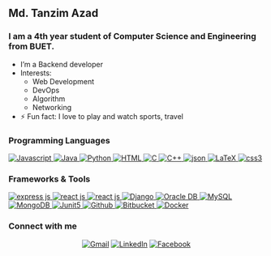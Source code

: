 <!-- ### Hi there 👋 -->

<!--
**TanzimAzadNishan/TanzimAzadNishan** is a ✨ _special_ ✨ repository because its `README.md` (this file) appears on your GitHub profile.-->
## Md. Tanzim Azad

### I am a 4th year student of Computer Science and Engineering from BUET.

- I’m a Backend developer
- Interests:
  - Web Development
  - DevOps
  - Algorithm
  - Networking
- ⚡ Fun fact: I love to play and watch sports, travel
<!-- - 📫 How to reach me: nishan.tan.2015@gmail.com -->



### **Programming Languages**
<a href="https://developer.mozilla.org/en-US/docs/Web/JavaScript" target="_blank"> 
<img alt="Javascript" src="https://img.shields.io/badge/JavaScript-323330?style=for-the-badge&logo=javascript&logoColor=F7DF1E">
</a>

<a href="https://www.java.com" target="_blank"> 
    <img alt="Java" src="https://img.shields.io/badge/Java-ED8B00?style=for-the-badge&logo=java&logoColor=white">
</a>

<a href="https://www.python.org" target="_blank">
  <img alt="Python" src="https://img.shields.io/badge/Python-3776AB?style=for-the-badge&logo=python&logoColor=white">
</a>

<a href="#" target="_blank"> 
    <img alt="HTML" src="https://img.shields.io/badge/HTML5-E34F26?style=for-the-badge&logo=html5&logoColor=white">
</a>

<a href="#" target="_blank"> 
    <img alt="C" src="https://img.shields.io/badge/C-00599C?style=for-the-badge&logo=c&logoColor=white">
</a>

<a href="#" target="_blank"> 
    <img alt="C++" src="https://img.shields.io/badge/C%2B%2B-00599C?style=for-the-badge&logo=c%2B%2B&logoColor=white">
</a>

<a href="https://www.json.org/json-en.html" target="_blank"> 
<img alt="json" src="https://img.shields.io/badge/json-5E5C5C?style=for-the-badge&logo=json&logoColor=white">
</a>

<a href="https://www.latex-project.org/" target="_blank"> 
<img alt="LaTeX" src="https://img.shields.io/badge/LaTeX-47A141?style=for-the-badge&logo=LaTeX&logoColor=white">
</a>

<a href="#" target="_blank"> 
<img alt="css3" src="https://img.shields.io/badge/CSS3-1572B6?style=for-the-badge&logo=css3&logoColor=white">
</a>


### **Frameworks & Tools**
<a href="https://expressjs.com/" target="_blank"> 
<img alt="express js" src="https://img.shields.io/badge/Express.js-000000?style=for-the-badge&logo=express&logoColor=white">
</a>

<a href="https://reactjs.org/" target="_blank"> 
<img alt="react js" src="https://img.shields.io/badge/React-20232A?style=for-the-badge&logo=react&logoColor=61DAFB">
</a>

<a href="https://getbootstrap.com/" target="_blank"> 
<img alt="react js" src="https://img.shields.io/badge/Bootstrap-563D7C?style=for-the-badge&logo=bootstrap&logoColor=white">
</a>

<a href="https://www.djangoproject.com/" target="_blank"> 
<img alt="Django" src="https://img.shields.io/badge/Django-092E20?style=for-the-badge&logo=django&logoColor=green">
</a>

<a href="https://www.oracle.com/database/" target="_blank"> 
<img alt="Oracle DB" src="https://img.shields.io/badge/Oracle-F80000?style=for-the-badge&logo=oracle&logoColor=black">
</a>

<a href="https://www.mysql.com/" target="_blank"> 
<img alt="MySQL" src="https://img.shields.io/badge/MySQL-005C84?style=for-the-badge&logo=mysql&logoColor=white">
</a>

<a href="https://www.mongodb.com/" target="_blank"> 
<img alt="MongoDB" src="https://img.shields.io/badge/MongoDB-4EA94B?style=for-the-badge&logo=mongodb&logoColor=white">
</a>

<a href="https://junit.org/junit5/" target="_blank"> 
<img alt="Junit5" src="https://img.shields.io/badge/Junit5-25A162?style=for-the-badge&logo=junit5&logoColor=white">
</a>

<a href="https://github.com/" target="_blank"> 
<img alt="Github" src="https://img.shields.io/badge/GitHub-100000?style=for-the-badge&logo=github&logoColor=white">
</a>

<a href="https://bitbucket.org/" target="_blank"> 
<img alt="Bitbucket" src="https://img.shields.io/badge/Bitbucket-0747a6?style=for-the-badge&logo=bitbucket&logoColor=white">
</a>

<a href="https://www.docker.com/" target="_blank"> 
<img alt="Docker" src="https://img.shields.io/badge/Docker-2CA5E0?style=for-the-badge&logo=docker&logoColor=white">
</a>





### Connect with me
<p align="center">
<a href="#" target="_blank"><img src="https://img.shields.io/badge/Gmail-nishan.tan.2015@gmail.com-red?&style=flat-square&logo=gmail&logoColor=red" alt="Gmail"></a>
<a href="https://www.linkedin.com/in/md-tanzim-azad-a879a51b7/" target="_blank"><img src="https://img.shields.io/badge/LinkedIn-Md.%20Tanzim%20Azad-blue?&style=flat-square&logo=linkedin&logoColor=blue" alt="LinkedIn"></a>
<a href="https://www.facebook.com/tanzimazad.nishan" target="_blank"><img src="https://img.shields.io/badge/Facebook-Tanzim%20Azad%20Nishan-blue?&style=flat-square&logo=facebook&logoColor=blue" alt="Facebook"></a>
</p>


<!-- Here are some ideas to get you started: -->

<!-- - 🔭 I’m a Backend developer
- 🌱 I’m interested in Web Development and DevOps
<!--- 👯 I’m looking to collaborate on ...
- 🤔 I’m looking for help with ...
- 💬 Ask me about ...-->
<!-- - 📫 How to reach me: nishan.tan.2015@gmail.com
- 😄 Pronouns: ...
- ⚡ Fun fact: ... --> 

